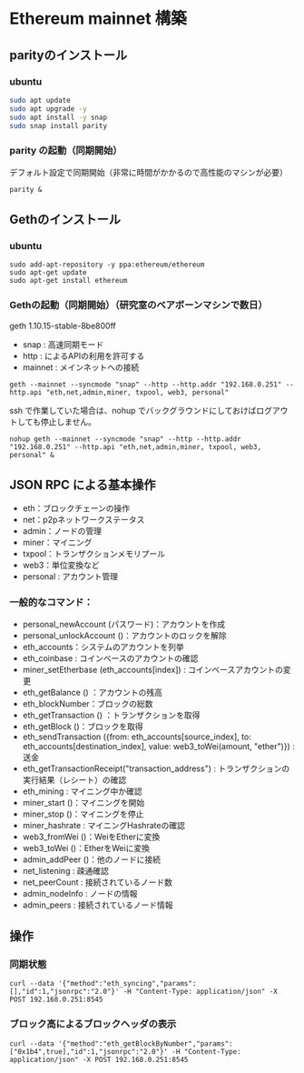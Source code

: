 # Ethereum mainnet 構築


## parityのインストール

### ubuntu

```bash
sudo apt update
sudo apt upgrade -y
sudo apt install -y snap
sudo snap install parity
```

### parity の起動（同期開始）

デフォルト設定で同期開始（非常に時間がかかるので高性能のマシンが必要）

```
parity &
```

## Gethのインストール

### ubuntu

```
sudo add-apt-repository -y ppa:ethereum/ethereum
sudo apt-get update
sudo apt-get install ethereum
```

### Gethの起動（同期開始）（研究室のベアボーンマシンで数日）

geth  1.10.15-stable-8be800ff

* snap : 高速同期モード
* http : によるAPIの利用を許可する
* mainnet : メインネットへの接続

```
geth --mainnet --syncmode "snap" --http --http.addr "192.168.0.251" --http.api "eth,net,admin,miner, txpool, web3, personal"
```

ssh で作業していた場合は、nohup でバックグラウンドにしておけばログアウトしても停止しません。

```
nohup geth --mainnet --syncmode "snap" --http --http.addr "192.168.0.251" --http.api "eth,net,admin,miner, txpool, web3, personal" &
```

##  JSON RPC による基本操作

* eth：ブロックチェーンの操作
* net：p2pネットワークステータス
* admin：ノードの管理
* miner：マイニング
* txpool：トランザクションメモリプール
* web3：単位変換など
* personal : アカウント管理

### 一般的なコマンド：

* personal_newAccount  (パスワード)：アカウントを作成
* personal_unlockAccount  ()：アカウントのロックを解除
* eth_accounts：システムのアカウントを列挙
* eth_coinbase : コインベースのアカウントの確認
* miner_setEtherbase  (eth_accounts[index]) : コインベースアカウントの変更
* eth_getBalance  () ：アカウントの残高
* eth_blockNumber：ブロックの総数
* eth_getTransaction  () ：トランザクションを取得
* eth_getBlock  ()：ブロックを取得
* eth_sendTransaction  ({from: eth_accounts[source_index], to: eth_accounts[destination_index], value: web3_toWei(amount, "ether")}) : 送金
* eth_getTransactionReceipt("transaction_address") : トランザクションの実行結果（レシート）の確認
* eth_mining : マイニング中か確認
* miner_start  ()：マイニングを開始
* miner_stop  ()：マイニングを停止
* miner_hashrate : マイニングHashrateの確認
* web3_fromWei  ()：WeiをEtherに変換
* web3_toWei  ()：EtherをWeiに変換
* admin_addPeer  ()：他のノードに接続
* net_listening  : 疎通確認
* net_peerCount : 接続されているノード数
* admin_nodeInfo : ノードの情報
* admin_peers : 接続されているノード情報

## 操作

### 同期状態

```
curl --data '{"method":"eth_syncing","params":[],"id":1,"jsonrpc":"2.0"}' -H "Content-Type: application/json" -X POST 192.168.0.251:8545
```

### ブロック高によるブロックヘッダの表示

```
curl --data '{"method":"eth_getBlockByNumber","params":["0x1b4",true],"id":1,"jsonrpc":"2.0"}' -H "Content-Type: application/json" -X POST 192.168.0.251:8545
```




